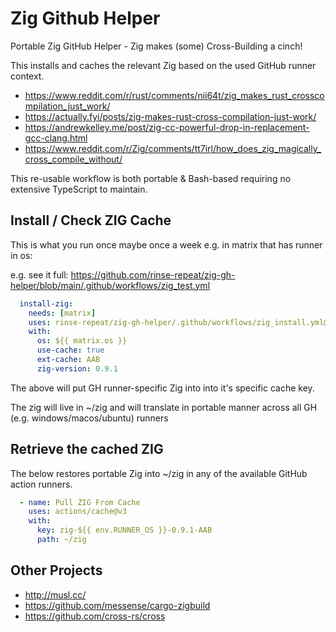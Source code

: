 # Zig Github Helper

Portable Zig GitHub Helper - Zig makes (some) Cross-Building a cinch!

This installs and caches the relevant Zig based on the used GitHub runner context.

- https://www.reddit.com/r/rust/comments/nii64t/zig_makes_rust_crosscompilation_just_work/
- https://actually.fyi/posts/zig-makes-rust-cross-compilation-just-work/
- https://andrewkelley.me/post/zig-cc-powerful-drop-in-replacement-gcc-clang.html
- https://www.reddit.com/r/Zig/comments/tt7irl/how_does_zig_magically_cross_compile_without/

This re-usable workflow is both portable & Bash-based requiring no extensive TypeScript to maintain.

## Install / Check ZIG Cache

This is what you run once maybe once a week e.g. in matrix that has runner in os:

e.g. see it full: https://github.com/rinse-repeat/zig-gh-helper/blob/main/.github/workflows/zig_test.yml

```yaml
  install-zig:
    needs: [matrix]
    uses: rinse-repeat/zig-gh-helper/.github/workflows/zig_install.yml@main
    with:
      os: ${{ matrix.os }}
      use-cache: true
      ext-cache: AAB
      zig-version: 0.9.1
```

The above will put GH runner-specific Zig into into it's specific cache key.

The zig will live in ~/zig and will translate in portable manner across all GH (e.g. windows/macos/ubuntu) runners

## Retrieve the cached ZIG

The below restores portable Zig into ~/zig in any of the available GitHub action runners.

```yaml
  - name: Pull ZIG From Cache
    uses: actions/cache@v3
    with:
      key: zig-${{ env.RUNNER_OS }}-0.9.1-AAB
      path: ~/zig
```

## Other Projects

- http://musl.cc/
- https://github.com/messense/cargo-zigbuild
- https://github.com/cross-rs/cross
